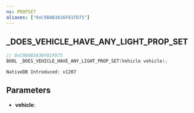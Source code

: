 ```yaml
---
ns: PROPSET
aliases: ["0xC9B4B3A36F81FD75"]
---
```

## _DOES_VEHICLE_HAVE_ANY_LIGHT_PROP_SET

```c
// 0xC9B4B3A36F81FD75
BOOL _DOES_VEHICLE_HAVE_ANY_LIGHT_PROP_SET(Vehicle vehicle);
```

```
NativeDB Introduced: v1207
```

## Parameters
* **vehicle**:
